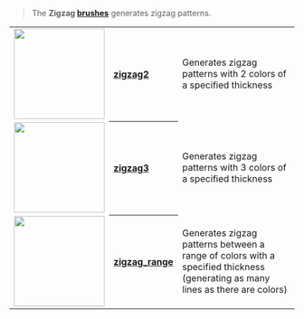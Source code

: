 > The **Zigzag [brushes](Brush-Shaders)** generates zigzag patterns.

<!-- LIST zigzags 160 -->
<table>
	<tbody>
		<tr>
			<td align="left"><a href="zigzag2"><img width="160" src="https://s3.amazonaws.com/misc.lachlanmcdonald.com/magicavoxel-shaders/0.10.2/zigzag2_direction0.png" alt=""></a></td>
			<th align="left"><a href="zigzag2">zigzag2</a></th>
			<td>Generates zigzag patterns with 2 colors of a specified thickness</td>
		</tr>
		<tr>
			<td align="left"><a href="zigzag3"><img width="160" src="https://s3.amazonaws.com/misc.lachlanmcdonald.com/magicavoxel-shaders/0.10.2/zigzag3_direction0.png" alt=""></a></td>
			<th align="left"><a href="zigzag3">zigzag3</a></th>
			<td>Generates zigzag patterns with 3 colors of a specified thickness</td>
		</tr>
		<tr>
			<td align="left"><a href="zigzag_range"><img width="160" src="https://s3.amazonaws.com/misc.lachlanmcdonald.com/magicavoxel-shaders/0.10.2/zigzag_range_example2.png" alt=""></a></td>
			<th align="left"><a href="zigzag_range">zigzag_range</a></th>
			<td>Generates zigzag patterns between a range of colors with a specified thickness (generating as many lines as there are colors)</td>
		</tr>
	</tbody>
</table>
<!-- END -->

